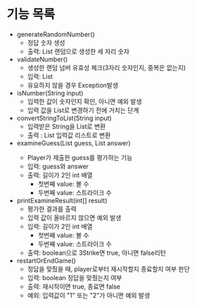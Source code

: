 # 기능 목록

- generateRandomNumber()
  - 정답 숫자 생성
  - 출력: List<Integer> 랜덤으로 생성한 세 자리 숫자
- validateNumber()
  - 생성한 랜덤 넘버 유효성 체크(3자리 숫자인지, 중복은 없는지)
  - 입력: List<Integer>
  - 유요하지 않을 경우 Exception발생
- isNumber(String input)
  - 입력한 값이 숫자인지 확인, 아니면 예외 발생
  - 입력 값을 List로 변경하기 전에 거치는 단계
- convertStringToList(String input)
  - 입력받은 String을 List로 변환
  - 출력 : List<Integer> 입력값 리스트로 변환
- examineGuess(List<Integer> guess, List<Integer> answer)
  - Player가 제출한 guess를 평가하는 기능
  - 입력: guess와 answer
  - 출력: 길이가 2인 int 배열
      - 첫번째 value: 볼 수
      - 두번째 value: 스트라이크 수
- printExamineResult(int[] result)
  - 평가한 결과를 출력
  - 입력 값이 올바르지 않으면 예외 발생
  - 입력: 길이가 2인 int 배열
    - 첫번째 value: 볼 수
    - 두번째 value: 스트라이크 수
  - 출력: boolean으로 3Strike면 true, 아니면 false리턴
- restartOrEndGame()
  - 정답을 맞췄을 때, player로부터 재시작할지 종료할지 여부 판단
  - 입력: boolean 정답을 맞췄는지 여부
  - 출력: 재시작이면 true, 종료면 false
  - 예외: 입력값이 "1" 또는 "2"가 아니면 예외 발생
